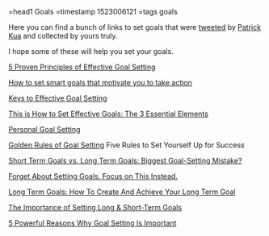 =head1 Goals
=timestamp 1523006121
=tags goals



Here you can find a bunch of links to set goals that were <a href="https://twitter.com/patkua">tweeted</a> by <a href="https://www.thekua.com/">Patrick Kua</a> and collected by yours truly.

I hope some of these will help you set your goals.




<a href="http://www.georgeambler.com/5-proven-principles-of-effective-goal-setting/">5 Proven Principles of Effective Goal Setting</a>

<a href="https://blog.iqmatrix.com/set-smart-goals">How to set smart goals that motivate you to take action</a>

<a href="https://www.psychologytoday.com/blog/coaching-and-parenting-young-athletes/201311/keys-effective-goal-setting">Keys to Effective Goal Setting</a>

<a href="https://betterhumans.coach.me/this-is-how-to-set-effective-goals-the-3-essential-elements-5e6e22debbcd">This is How to Set Effective Goals: The 3 Essential Elements</a>

<a href="https://www.mindtools.com/page6.html">Personal Goal Setting</a>

<a href="https://www.mindtools.com/pages/article/newHTE_90.htm">Golden Rules of Goal Setting</a> Five Rules to Set Yourself Up for Success


<a href="https://www.howtobeast.com/short-term-goals/">Short Term Goals vs. Long Term Goals: Biggest Goal-Setting Mistake?</a>

<a href="https://jamesclear.com/goals-systems">Forget About Setting Goals. Focus on This Instead.</a>

<a href="https://www.goal-setting-guide.com/long-term-goals/">Long Term Goals: How To Create And Achieve Your Long Term Goal</a>

<a href="http://www.basketballworkouttips.com/the-importance-of-establishing-long-short-term-goals/">The Importance of Setting Long & Short-Term Goals</a>

<a href="https://www.codeofliving.com/goals/5-powerful-reasons-why-goal-setting-important">5 Powerful Reasons Why Goal Setting Is Important</a>

